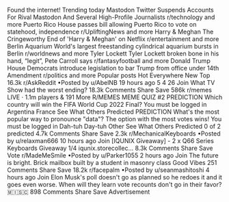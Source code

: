 Found the internet!
Trending today
Mastodon
Twitter Suspends Accounts For Rival Mastodon And Several High-Profile Journalists
r/technology and more
Puerto Rico
House passes bill allowing Puerto Rico to vote on statehood, independence
r/UpliftingNews and more
Harry & Meghan
The Cringeworthy End of 'Harry & Meghan' on Netflix
r/entertainment and more
Berlin Aquarium
World's largest freestanding cylindrical aquarium bursts in Berlin
r/worldnews and more
Tyler Lockett
Tyler Lockett broken bone in his hand, “legit”, Pete Carroll says
r/fantasyfootball and more
Donald Trump
House Democrats introduce legislation to bar Trump from office under 14th Amendment
r/politics and more
Popular posts
Hot
Everywhere
New
Top
16.3k
r/AskReddit
•Posted by
u/AbelNB
19 hours ago
5
4
26
Join
What TV Show had the worst ending?
18.3k Comments
Share
Save
586k
r/memes
LIVE
· 1.1m players
& 191 More
R/MEMES MEME QUIZ #2
PREDICTION
Which country will win the FIFA World Cup 2022 Final?
You must be logged in
Argentina
France
See What Others Predicted
PREDICTION
What's the most popular way to pronounce "data"? The option with the most votes wins!
You must be logged in
Dah-tuh
Day-tuh
Other
See What Others Predicted
0 of 2 predicted
4.7k Comments
Share
Save
2.3k
r/MechanicalKeyboards
•Posted by
u/relaxman666
10 hours ago
Join
[IQUNIX Giveaway] - 2 x Q66 Series Keyboards
Giveaway
1/4
iqunix.storecollec...
8.3k Comments
Share
Save
Vote
r/MadeMeSmile
•Posted by
u/Parker1055
2 hours ago
Join
The future is bright. Brick mailbox built by a student in masonry class
 Good Vibes 
251 Comments
Share
Save
18.2k
r/facepalm
•Posted by
u/seanmashitoshi
4 hours ago
Join
Elon Musk's poll doesn't go as planned so he redoes it and it goes even worse. When will they learn vote recounts don't go in their favor?
 🇲​🇮​🇸​🇨​
898 Comments
Share
Save
Advertisement
